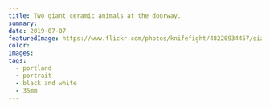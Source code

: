 ```yaml
---
title: Two giant ceramic animals at the doorway.
summary:
date: 2019-07-07
featuredImage: https://www.flickr.com/photos/knifefight/48220934457/sizes/c/
color:
images:
tags:
  - portland
  - portrait
  - black and white
  - 35mm
---
```

